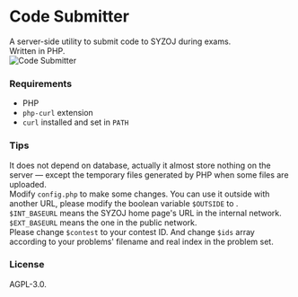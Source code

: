 # Code Submitter
A server-side utility to submit code to SYZOJ during exams.  
Written in PHP.  
![Code Submitter](https://static.imvictor.tech/data/201808/code_submitter.png)  

### Requirements
+ PHP
+ `php-curl` extension
+ `curl` installed and set in `PATH`

### Tips
It does not depend on database, actually it almost store nothing on the server — except the temporary files generated by PHP when some files are uploaded.  
Modify `config.php` to make some changes. You can use it outside with another URL, please modify the boolean variable `$OUTSIDE` to .  
`$INT_BASEURL` means the SYZOJ home page's URL in the internal network. `$EXT_BASEURL` means the one in the public network.  
Please change `$contest` to your contest ID. And change `$ids` array according to your problems' filename and real index in the problem set.  

### License
AGPL-3.0.  
